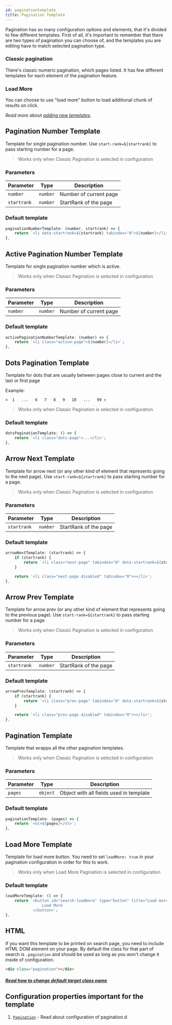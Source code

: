 ```yaml
---
id: paginationtemplate
title: Pagination Template
---
```


Pagination has so many configuration options and elements, that it's divided to few different templates. First of all, it's important to remember that there are two types of pagination you can choose of, and the templates you are editing have to match selected pagination type.

### Classic pagination

There's classic numeric pagination, which pages listed. It has few different templates for each element of the pagination feature.

### Load More

You can choose to use "load more" button to load additional chunk of results on click.

_Read more about [adding new templates](2-templates-0-overview.md#adding-new-templates)._

## Pagination Number Template

Template for single pagination number. Use `start-rank=${startrank}` to pass starting number for a page.

> Works only when Classic Pagination is selected in configuration

### Parameters

| Parameter 	  | Type 	     | Description |
|-------------	|----------- |--------------	|
| `number` | `number` | Number of current page |
| `startrank` | `number` | StartRank of the page |

### Default template

```js
paginationNumberTemplate: (number, startrank) => {
    return `<li data-startrank=${startrank} tabindex="0">${number}</li>`;
},
```

## Active Pagination Number Template

Template for single pagination number which is active.

> Works only when Classic Pagination is selected in configuration

### Parameters

| Parameter 	  | Type 	     | Description |
|-------------	|----------- |--------------	|
| `number` | `number` | Number of current page |

### Default template

```js
activePaginationNumberTemplate: (number) => {
    return `<li class="active-page">${number}</li>`;
},
```

## Dots Pagination Template

Template for dots that are usually between pages close to current and the last or first page

Example:

`<  1   ...   6   7   8   9   10   ...   99 >`

> Works only when Classic Pagination is selected in configuration

### Default template

```js
dotsPaginationTemplate: () => {
    return '<li class="dots-page">...</li>';
},
```

## Arrow Next Template

Template for arrow next (or any other kind of element that represents going to the next page). Use `start-rank=${startrank}` to pass starting number for a page.

> Works only when Classic Pagination is selected in configuration

### Parameters

| Parameter 	  | Type 	     | Description |
|-------------	|----------- |--------------	|
| `startrank` | `number` | StartRank of the page |

### Default template

```js
arrowNextTemplate: (startrank) => {
    if (startrank) {
        return `<li class="next-page" tabindex="0" data-startrank=${startrank}>></li>`;
    }

    return '<li class="next-page disabled" tabindex="0">></li>';
},
```

## Arrow Prev Template

Template for arrow prev (or any other kind of element that represents going to the previous page). Use `start-rank=${startrank}` to pass starting number for a page.

> Works only when Classic Pagination is selected in configuration

### Parameters

| Parameter 	  | Type 	     | Description |
|-------------	|----------- |--------------	|
| `startrank` | `number` | StartRank of the page |

### Default template

```js
arrowPrevTemplate: (startrank) => {
    if (startrank) {
        return `<li class="prev-page" tabindex="0" data-startrank=${startrank}><</li>`;
    }

    return '<li class="prev-page disabled" tabindex="0"><</li>';
},
```

## Pagination Template

Template that wrapps all the other pagination templates.

> Works only when Classic Pagination is selected in configuration

### Parameters

| Parameter 	  | Type 	     | Description |
|-------------	|----------- |--------------	|
| `pages` | `object` | Object with all fields used in template |

### Default template

```js
paginationTemplate: (pages) => {
    return `<ol>${pages}</ol>`;
},
```

## Load More Template

Template for load more button. You need to set `loadMore: true` in your pagination configuration in order for this to work.

> Works only when Load More Pagination is selected in configuration

### Default template

```js
loadMoreTemplate: () => {
    return `<button id="search-loadmore" type="button" title="Load more results">
                Load More
            </button>`;
},
```

## HTML

If you want this template to be printed on search page, you need to include HTML DOM element on your page. By default the class for that part of search is `.pagination` and should be used as long as you won't change it inside of configuration.

```html
<div class="pagination"></div>
```

##### [Read how to change default target class name](1-configuration-4-pagination.md#target-location-of-results-in-dom)

## Configuration properties important for the template

1. [`Pagination`](1-configuration-4-pagination.md) - Read about configuration of pagination.d
